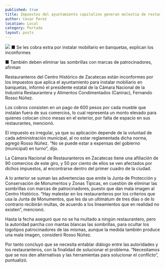 ```yaml
---
published: true
title: Impuestos del ayuntamiento capitalino generan molestia de restauranteros del Centro Histórico
author: Cesar Perez
location: Local
category: Portada
layout: posts
---
```


![](http://i.imgur.com/wOZKVb0m.jpg)
■ Se les cobra extra por instalar mobiliario en banquetas, explican los inconformes

■ También deben eliminar las sombrillas con marcas de patrocinadores, afirman

Restauranteros del Centro Histórico de Zacatecas están inconformes por los impuestos que aplica el ayuntamiento para instalar mobiliario en banquetas, informó el presidente estatal de la Cámara Nacional de la Industria Restaurantera y Alimentos Condimentados (Canirac), Fernando Rosso Núñez.

Los cobros consisten en un pago de 600 pesos por cada mueble que instalan fuera de sus comercios, lo cual representa un monto elevado para quienes colocan cinco mesas en el exterior, por falta de espacio en sus restaurantes, mencionó.

El impuesto es irregular, ya que su aplicación depende de la voluntad de cada administración municipal, al no estar reglamentada dicha norma, agregó Rosso Núñez. “No se puede estar a expensas del gobierno (municipal) en turno”, dijo.

La Cámara Nacional de Restauranteros en Zacatecas tiene una afiliación de 90 comercios de este giro, y 50 por ciento de ellos se ven afectados por dichos impuestos, al encontrarse dentro del primer cuadro de la ciudad.

A lo anterior se suman las advertencias que emite la Junta de Protección y Conservación de Monumentos y Zonas Típicas, en cuestión de eliminar las sombrillas con marcas de patrocinadores, puesto que dan mala imagen al Centro Histórico.
“Hay malestar en los restauranteros por los criterios que usa la Junta de Monumentos, que les da un ultimátum de tres días o de lo contrario recibirán multas, de acuerdo a los lineamientos que en realidad no existen”, mencionó.

Hasta la fecha aseguró que no se ha multado a ningún restaurantero, pero la autoridad parcha con mantas blancas las sombrillas, para ocultar los logotipos patrocinadores de las mismas, aunque la medida también produce una mala imagen, consideró Rosso Núñez.

Por tanto concluyó que se necesita entablar diálogo entre las autoridades y los restauranteros, con la finalidad de solucionar el problema. “Necesitamos que se nos den alternativas y las herramientas para solucionar el conflicto”, puntualizó.
